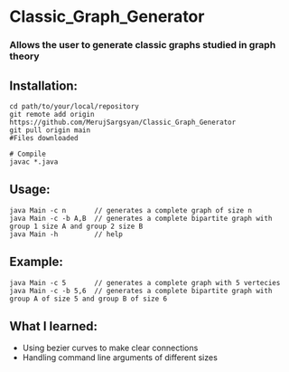 # Classic_Graph_Generator
### Allows the user to generate classic graphs studied in graph theory

## Installation:
```
cd path/to/your/local/repository
git remote add origin https://github.com/MerujSargsyan/Classic_Graph_Generator
git pull origin main
#Files downloaded

# Compile
javac *.java
```

## Usage:

```
java Main -c n       // generates a complete graph of size n
java Main -c -b A,B  // generates a complete bipartite graph with group 1 size A and group 2 size B
java Main -h         // help
```

## Example:

```
java Main -c 5       // generates a complete graph with 5 vertecies
java Main -c -b 5,6  // generates a complete bipartite graph with group A of size 5 and group B of size 6
```

## What I learned:
<ul>
    <li> Using bezier curves to make clear connections </li>
    <li> Handling command line arguments of different sizes </li>
</ul>
